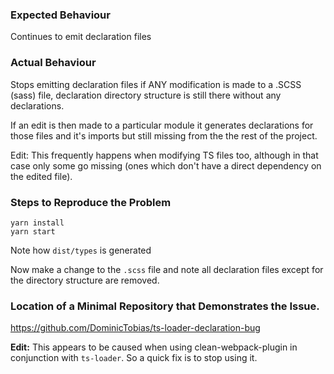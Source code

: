 ### Expected Behaviour

Continues to emit declaration files

### Actual Behaviour

Stops emitting declaration files if ANY modification is made to a .SCSS (sass) file, declaration directory structure is still there without any declarations.

If an edit is then made to a particular module it generates declarations for those files and it's imports but still missing from the the rest of the project.

Edit: This frequently happens when modifying TS files too, although in that case only some go missing (ones which don't have a direct dependency on the edited file).

### Steps to Reproduce the Problem

```
yarn install
yarn start
```

Note how `dist/types` is generated

Now make a change to the `.scss` file and note all declaration files except for the directory structure are removed.

### Location of a Minimal Repository that Demonstrates the Issue.

https://github.com/DominicTobias/ts-loader-declaration-bug

**Edit:** This appears to be caused when using clean-webpack-plugin in conjunction with `ts-loader`. So a quick fix is to stop using it.
